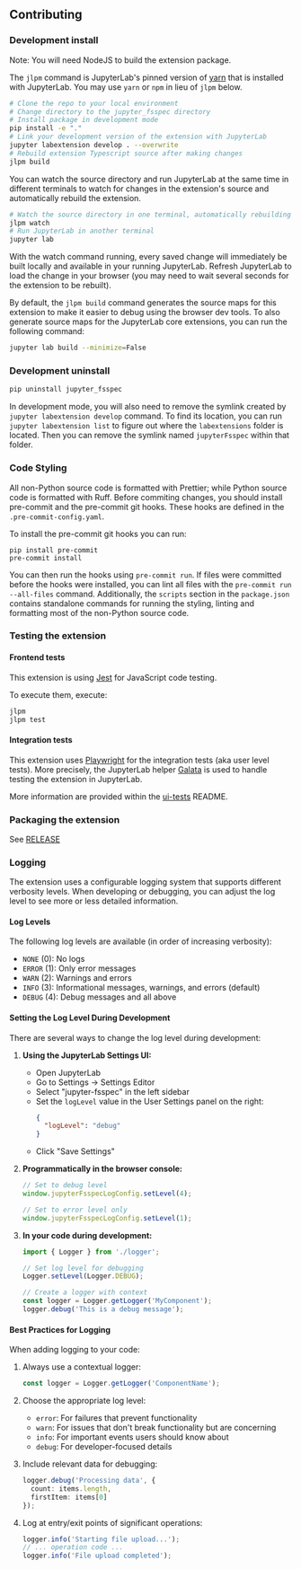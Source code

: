 ## Contributing

### Development install

Note: You will need NodeJS to build the extension package.

The `jlpm` command is JupyterLab's pinned version of
[yarn](https://yarnpkg.com/) that is installed with JupyterLab. You may use
`yarn` or `npm` in lieu of `jlpm` below.

```bash
# Clone the repo to your local environment
# Change directory to the jupyter_fsspec directory
# Install package in development mode
pip install -e "."
# Link your development version of the extension with JupyterLab
jupyter labextension develop . --overwrite
# Rebuild extension Typescript source after making changes
jlpm build
```

You can watch the source directory and run JupyterLab at the same time in different terminals to watch for changes in the extension's source and automatically rebuild the extension.

```bash
# Watch the source directory in one terminal, automatically rebuilding when needed
jlpm watch
# Run JupyterLab in another terminal
jupyter lab
```

With the watch command running, every saved change will immediately be built locally and available in your running JupyterLab. Refresh JupyterLab to load the change in your browser (you may need to wait several seconds for the extension to be rebuilt).

By default, the `jlpm build` command generates the source maps for this extension to make it easier to debug using the browser dev tools. To also generate source maps for the JupyterLab core extensions, you can run the following command:

```bash
jupyter lab build --minimize=False
```

### Development uninstall

```bash
pip uninstall jupyter_fsspec
```

In development mode, you will also need to remove the symlink created by `jupyter labextension develop`
command. To find its location, you can run `jupyter labextension list` to figure out where the `labextensions`
folder is located. Then you can remove the symlink named `jupyterFsspec` within that folder.

### Code Styling

All non-Python source code is formatted with Prettier; while Python source code is formatted with Ruff. Before commiting changes, you should install pre-commit and the pre-commit git hooks. These hooks are defined in the `.pre-commit-config.yaml`.

To install the pre-commit git hooks you can run:

```
pip install pre-commit
pre-commit install
```

You can then run the hooks using `pre-commit run`. If files were committed before the hooks were installed, you can lint all files with the `pre-commit run --all-files` command. Additionally, the `scripts` section in the `package.json` contains standalone commands for running the styling, linting and formatting most of the non-Python source code.

### Testing the extension

#### Frontend tests

This extension is using [Jest](https://jestjs.io/) for JavaScript code testing.

To execute them, execute:

```sh
jlpm
jlpm test
```

#### Integration tests

This extension uses [Playwright](https://playwright.dev/docs/intro) for the integration tests (aka user level tests).
More precisely, the JupyterLab helper [Galata](https://github.com/jupyterlab/jupyterlab/tree/master/galata) is used to handle testing the extension in JupyterLab.

More information are provided within the [ui-tests](./ui-tests/README.md) README.

### Packaging the extension

See [RELEASE](RELEASE.md)

### Logging

The extension uses a configurable logging system that supports different
verbosity levels. When developing or debugging, you can adjust the log level to
see more or less detailed information.

#### Log Levels

The following log levels are available (in order of increasing verbosity):

- `NONE` (0): No logs
- `ERROR` (1): Only error messages
- `WARN` (2): Warnings and errors
- `INFO` (3): Informational messages, warnings, and errors (default)
- `DEBUG` (4): Debug messages and all above

#### Setting the Log Level During Development

There are several ways to change the log level during development:

1. **Using the JupyterLab Settings UI:**

   - Open JupyterLab
   - Go to Settings → Settings Editor
   - Select "jupyter-fsspec" in the left sidebar
   - Set the `logLevel` value in the User Settings panel on the right:
     ```json
     {
       "logLevel": "debug"
     }
     ```
   - Click "Save Settings"

2. **Programmatically in the browser console:**

   ```javascript
   // Set to debug level
   window.jupyterFsspecLogConfig.setLevel(4);

   // Set to error level only
   window.jupyterFsspecLogConfig.setLevel(1);
   ```

3. **In your code during development:**

   ```typescript
   import { Logger } from './logger';

   // Set log level for debugging
   Logger.setLevel(Logger.DEBUG);

   // Create a logger with context
   const logger = Logger.getLogger('MyComponent');
   logger.debug('This is a debug message');
   ```

#### Best Practices for Logging

When adding logging to your code:

1. Always use a contextual logger:

   ```typescript
   const logger = Logger.getLogger('ComponentName');
   ```

2. Choose the appropriate log level:

   - `error`: For failures that prevent functionality
   - `warn`: For issues that don't break functionality but are concerning
   - `info`: For important events users should know about
   - `debug`: For developer-focused details

3. Include relevant data for debugging:

   ```typescript
   logger.debug('Processing data', {
     count: items.length,
     firstItem: items[0]
   });
   ```

4. Log at entry/exit points of significant operations:
   ```typescript
   logger.info('Starting file upload...');
   // ... operation code ...
   logger.info('File upload completed');
   ```
